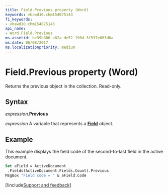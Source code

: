 ```yaml
---
title: Field.Previous property (Word)
keywords: vbawd10.chm154075143
f1_keywords:
- vbawd10.chm154075143
api_name:
- Word.Field.Previous
ms.assetid: be39b806-a82a-de52-190d-3f537e063d6a
ms.date: 06/08/2017
ms.localizationpriority: medium
---
```



# Field.Previous property (Word)

Returns the previous object in the collection. Read-only.


## Syntax

_expression_.**Previous**

_expression_ A variable that represents a **[Field](Word.Field.md)** object.


## Example

This example displays the field code of the second-to-last field in the active document.

```vb
Set aField = ActiveDocument _ 
 .Fields(ActiveDocument.Fields.Count).Previous 
MsgBox "Field code = " & aField.Code
```




[!include[Support and feedback](~/includes/feedback-boilerplate.md)]